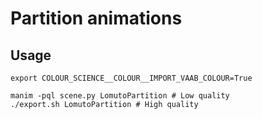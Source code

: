 # Partition animations

## Usage

```
export COLOUR_SCIENCE__COLOUR__IMPORT_VAAB_COLOUR=True

manim -pql scene.py LomutoPartition # Low quality
./export.sh LomutoPartition # High quality
```
